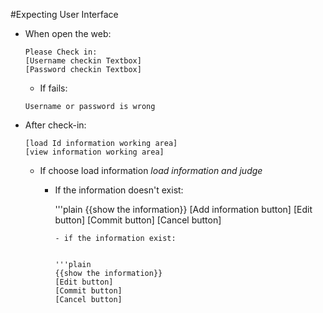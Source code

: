 #Expecting User Interface
- When open the web:

  ```plain
  Please Check in:
  [Username checkin Textbox]
  [Password checkin Textbox]
   ```
   - If fails:
   ```plain
   Username or password is wrong
   ```
- After check-in:

    ```plain
    [load Id information working area]
    [view information working area]
    ```
    - If choose load information
    *load information and judge*
      - If the information doesn't exist:
      
          '''plain
          {{show the information}}
          [Add information button]
          [Edit button]
          [Commit button]
          [Cancel button]
          ```
        - if the information exist:
          
          
          '''plain
          {{show the information}}
          [Edit button]
          [Commit button]
          [Cancel button]
          ```
  
